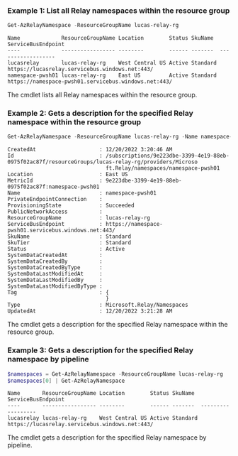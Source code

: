 ### Example 1: List all Relay namespaces within the resource group
```powershell
Get-AzRelayNamespace -ResourceGroupName lucas-relay-rg
```

```output
Name             ResourceGroupName Location        Status SkuName  ServiceBusEndpoint
----             ----------------- --------        ------ -------  ------------------
lucasrelay       lucas-relay-rg    West Central US Active Standard https://lucasrelay.servicebus.windows.net:443/
namespace-pwsh01 lucas-relay-rg    East US         Active Standard https://namespace-pwsh01.servicebus.windows.net:443/
```

The cmdlet lists all Relay namespaces within the resource group.

### Example 2: Gets a description for the specified Relay namespace within the resource group
```powershell
Get-AzRelayNamespace -ResourceGroupName lucas-relay-rg -Name namespace-pwsh01 | Format-List
```

```output
CreatedAt                    : 12/20/2022 3:20:46 AM
Id                           : /subscriptions/9e223dbe-3399-4e19-88eb-0975f02ac87f/resourceGroups/lucas-relay-rg/providers/Microso
                               ft.Relay/namespaces/namespace-pwsh01
Location                     : East US
MetricId                     : 9e223dbe-3399-4e19-88eb-0975f02ac87f:namespace-pwsh01
Name                         : namespace-pwsh01
PrivateEndpointConnection    : 
ProvisioningState            : Succeeded
PublicNetworkAccess          : 
ResourceGroupName            : lucas-relay-rg
ServiceBusEndpoint           : https://namespace-pwsh01.servicebus.windows.net:443/
SkuName                      : Standard
SkuTier                      : Standard
Status                       : Active
SystemDataCreatedAt          : 
SystemDataCreatedBy          : 
SystemDataCreatedByType      : 
SystemDataLastModifiedAt     : 
SystemDataLastModifiedBy     : 
SystemDataLastModifiedByType : 
Tag                          : {
                               }
Type                         : Microsoft.Relay/Namespaces
UpdatedAt                    : 12/20/2022 3:21:28 AM
```

The cmdlet gets a description for the specified Relay namespace within the resource group.

### Example 3: Gets a description for the specified Relay namespace by pipeline
```powershell
$namespaces = Get-AzRelayNamespace -ResourceGroupName lucas-relay-rg 
$namespaces[0] | Get-AzRelayNamespace
```

```output
Name       ResourceGroupName Location        Status SkuName  ServiceBusEndpoint
----       ----------------- --------        ------ -------  ------------------
lucasrelay lucas-relay-rg    West Central US Active Standard https://lucasrelay.servicebus.windows.net:443/
```

The cmdlet gets a description for the specified Relay namespace by pipeline.